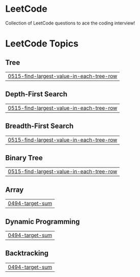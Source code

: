 # LeetCode
Collection of LeetCode questions to ace the coding interview!

<!---LeetCode Topics Start-->
# LeetCode Topics
## Tree
|  |
| ------- |
| [0515-find-largest-value-in-each-tree-row](https://github.com/nikhil0o7/LeetCode/tree/master/0515-find-largest-value-in-each-tree-row) |
## Depth-First Search
|  |
| ------- |
| [0515-find-largest-value-in-each-tree-row](https://github.com/nikhil0o7/LeetCode/tree/master/0515-find-largest-value-in-each-tree-row) |
## Breadth-First Search
|  |
| ------- |
| [0515-find-largest-value-in-each-tree-row](https://github.com/nikhil0o7/LeetCode/tree/master/0515-find-largest-value-in-each-tree-row) |
## Binary Tree
|  |
| ------- |
| [0515-find-largest-value-in-each-tree-row](https://github.com/nikhil0o7/LeetCode/tree/master/0515-find-largest-value-in-each-tree-row) |
## Array
|  |
| ------- |
| [0494-target-sum](https://github.com/nikhil0o7/LeetCode/tree/master/0494-target-sum) |
## Dynamic Programming
|  |
| ------- |
| [0494-target-sum](https://github.com/nikhil0o7/LeetCode/tree/master/0494-target-sum) |
## Backtracking
|  |
| ------- |
| [0494-target-sum](https://github.com/nikhil0o7/LeetCode/tree/master/0494-target-sum) |
<!---LeetCode Topics End-->